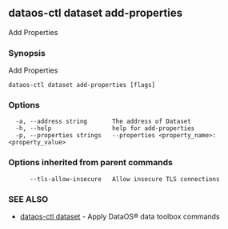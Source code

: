 ## dataos-ctl dataset add-properties

Add Properties

### Synopsis

Add Properties

```
dataos-ctl dataset add-properties [flags]
```

### Options

```
  -a, --address string       The address of Dataset
  -h, --help                 help for add-properties
  -p, --properties strings   --properties <property_name>:<property_value>
```

### Options inherited from parent commands

```
      --tls-allow-insecure   Allow insecure TLS connections
```

### SEE ALSO

* [dataos-ctl dataset](dataos-ctl_dataset.md)	 - Apply DataOS® data toolbox commands

